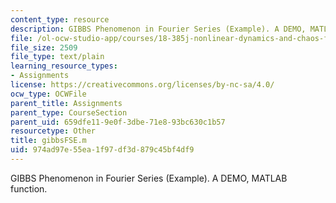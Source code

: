 ```yaml
---
content_type: resource
description: GIBBS Phenomenon in Fourier Series (Example). A DEMO, MATLAB function.
file: /ol-ocw-studio-app/courses/18-385j-nonlinear-dynamics-and-chaos-fall-2004/974ad97e55ea1f97df3d879c45bf4df9_gibbsFSE.m
file_size: 2509
file_type: text/plain
learning_resource_types:
- Assignments
license: https://creativecommons.org/licenses/by-nc-sa/4.0/
ocw_type: OCWFile
parent_title: Assignments
parent_type: CourseSection
parent_uid: 659dfe11-9e0f-3dbe-71e8-93bc630c1b57
resourcetype: Other
title: gibbsFSE.m
uid: 974ad97e-55ea-1f97-df3d-879c45bf4df9
---
```

GIBBS Phenomenon in Fourier Series (Example). A DEMO, MATLAB function.